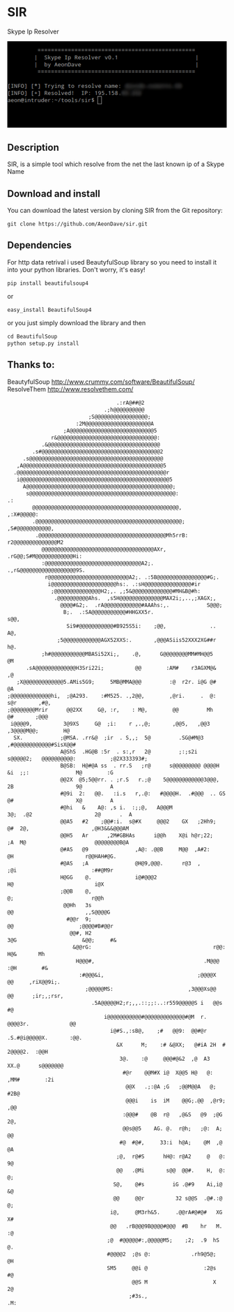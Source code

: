 SIR
===

Skype Ip Resolver

![Screenshot](https://raw.githubusercontent.com/AeonDave/sir/master/doc/screenshot/sir.png)

## Description

SIR, is a simple tool which resolve from the net the last known ip of a Skype Name

## Download and install

You can download the latest version by cloning SIR from the Git repository:

	git clone https://github.com/AeonDave/sir.git
	
## Dependencies

For http data retrival i used BeautyfulSoup library so you need to install it into your python libraries. Don't worry, it's easy!

	pip install beautifulsoup4

or

	easy_install BeautifulSoup4
	
or you just simply download the library and then

	cd BeautifulSoup
	python setup.py install
	
## Thanks to:

BeautyfulSoup http://www.crummy.com/software/BeautifulSoup/
ResolveThem http://www.resolvethem.com/
	
	
	
	                                   .:rA@##@2                                                                
	                               .;h@@@@@@@@@@                                                                
	                          ;S@@@@@@@@@@@@@@@@@;                                                              
	                      :2M@@@@@@@@@@@@@@@@@@@@@A                                                             
	                  ;A@@@@@@@@@@@@@@@@@@@@@@@@@@@5                                                            
	              r&@@@@@@@@@@@@@@@@@@@@@@@@@@@@@@@@:                                                           
	           .&@@@@@@@@@@@@@@@@@@@@@@@@@@@@@@@@@@@@                                                           
	        .s#@@@@@@@@@@@@@@@@@@@@@@@@@@@@@@@@@@@@@@2                                                          
	     .s@@@@@@@@@@@@@@@@@@@@@@@@@@@@@@@@@@@@@@@@@@@                                                          
	   ,A@@@@@@@@@@@@@@@@@@@@@@@@@@@@@@@@@@@@@@@@@@@@@5                                                         
	  .@@@@@@@@@@@@@@@@@@@@@@@@@@@@@@@@@@@@@@@@@@@@@@@@r                                                        
	   i@@@@@@@@@@@@@@@@@@@@@@@@@@@@@@@@@@@@@@@@@@@@@@@@5                                                       
	     A@@@@@@@@@@@@@@@@@@@@@@@@@@@@@@@@@@@@@@@@@@@@@@@;                                                      
	      s@@@@@@@@@@@@@@@@@@@@@@@@@@@@@@@@@@@@@@@@@@@@@@@:                        .:                           
	        @@@@@@@@@@@@@@@@@@@@@@@@@@@@@@@@@@@@@@@@@@@@@@@,                ,:X#@@@@@:                          
	        .@@@@@@@@@@@@@@@@@@@@@@@@@@@@@@@@@@@@@@@@@@@@@@@;          ,S#@@@@@@@@@@@,                          
	         .@@@@@@@@@@@@@@@@@@@@@@@@@@@@@@@@@@@@@@@@@Mh5rrB:     r2@@@@@@@@@@@@@@M2                           
	           @@@@@@@@@@@@@@@@@@@@@@@@@@@@@@@@@@@@AXr,  .rG@@;S#M@@@@@@@@@@@@Hi:                               
	           :@@@@@@@@@@@@@@@@@@@@@@@@@@@@@@@A2;. .,r&@@@@@@@@@@@@@@@@@@9S.                                   
	            r@@@@@@@@@@@@@@@@@@@@@@@@@@A2;. .:5B@@@@@@@@@@@@@@@@#G;.                                        
	             i@@@@@@@@@@@@@@@@@@@@@hs:. .:sH@@@@@@@@@@@@@@@#ir                                              
	              ;@@@@@@@@@@@@@@@H2;,. ,;5&@@@@@@@@@@@@@#MH&B@#h:                                              
	               .@@@@@@@@@@Ahs.  ,s5H@@@@@@@@@@@@@@MAX2i;,..,;XAGX;,                                         
	                 @@@@#&2;.  .rA@@@@@@@@@@@@#AAAhs:,.            S@@@;                                       
	                  B;.  .:SA@@@@@@@@@@@#HHGXX5r.                    s@@,                                     
	                   Si9#@@@@@@@@@@@#B925S5i:    ;@@,              ..  A@,                                    
	                ;5@@@@@@@@@@@@AGX52XXS:.       ,@@@ASiis52XXX2XG##r   h@.                                   
	           ;h#@@@@@@@@@@@MBASi52Xi;,    .@,      G@@@@@@@@MM#MH@@5     @M                                   
	      .sA@@@@@@@@@@@@@H3Sri22i;          @@        :AM#    r3AGXM@&    ,@                                   
	   ;X@@@@@@@@@@@@@5.AMis5G9;     5MB@MMA@@@         :@  r2r. i@G @#     @A                                  
	;@@@@@@@@@@@@@hi,  ;@A293.    :#M525. .,2@@,        ,@ri.     .  @:     s@r       ,#@,                      
	;@@@@@@@@Mrir      @@2XX     G@, :r,    : M@,        @@         Mh       @#       ;@@@                      
	 i@@@@9,          3@9XS     G@  ;i:    r ,.,@;       ,@@5,   ,@@3 ,3@@@@M@@;        H@                      
	  SX.            ;@MSA. .rr&@  ;ir  . S,,;  5@         .SG@#M@3 ,#@@@@@@@@@@@@#SisX@@#                      
	                 A@ShS  .HG@B :5r  . s:,r   2@         ;:;s2i  s@@@@@2;   @@@@@@@@@@:           ;@2X333393#;
	                 B@SB:  H@#@A ss  . rr.S   ;r@      s@@@@@@@@@ @@@@H      &i  ;;:               M@        :G
	                 @@2X  @5;5@@rr. . ;r.S   r.;@    5@@@@@@@@@@@@3@@@,      2B                    9@         A
	                 #@9i  2:   @@.   :i.s   r,.@:   #@@@@H.  .#@@@  .. GS    @#                    X@         A
	                 #@hi   &    A@: ,s i.  :;;@,   A@@@M               3@;  .@2                    2@      .  A
	                 @@A5   #2    ;@@#:i.  s@#X     @@@2    GX   ;2Hh9;  @#  2@,                    ,@H3&&&@@@AM
	                 @@H5   Ar      ,2M#GBHAs      i@@h    X@i h@r;22;   ;A  M@                      @@@@@@@@B@A
	                 @#AS   @9               ,A@: .@@B     M@@  ,A#2:        @H                       r@@HAH#@G.
	                 #@AS   ;A               @H@9,@@@.      r@3  ,          ;@i                        :##@M9r  
	                 H@GG    @.              i@#@@@2                        H@                          i@X     
	                 ;@@B    @,                                             @;                         r@@h     
	                  @@Hh   3s                                            @@                       ,,S@@@@G    
	                   #@@r  9;                                           @@                     ;@@@@#B#@@r    
	                    @@#, H2                                         3@G                     &@@;     #&     
	                     &@@rG:                                       r@@:                     H@&       Mh     
	                      H@@@#,                                   .M@@@                      :@H        #&     
	                       :#@@@&i,                              ;@@@@X                       @@     ,riX@@9i;. 
	                         ;@@@@@MS:                        ,3@@@Xs@@                      @@      ;ir;,;rsr, 
	                           .5A@@@@@H2;r;,,.::;;:..:r559@@@@@S i   @@s                   #@                  
	                               i@@@@@@@@@@@#@@@@@@@@@@@@@#@M  r.   @@@@3r.             @@                   
	                                 i@#S.,:sB@,    ;#   @@9:  @@#@r .S.#@i@@@@@X.       :@@.                   
	                                   &X      M;    :# &@XX;   @#iA 2H  #    2@@@@2.  :@@H                     
	                                    3@.    :@     @@@#@&2  ,@  A3  XX.@      s@@@@@@@                       
	                                     #@r    @@M#X i@  X@@5 H@   @:  ,MM#        :2i                         
	                                      @@X   .;:@A ;G   ;@@M@@A   @;  #2B@                                   
	                                      @@@i    is  iM    @@G;.@@  ,@r9; ,@@                                  
	                                     :@@@#    @B  r@   ,@&S   @9  ;@G   2@,                                 
	                                     @@s@@5    AG. @.  r@h;   ;@:  A;    @@                                 
	                                    #@  #@#,     33:i  h@A;    @M  ,@     @A                                
	                                   ;@,  r@#S      hH@: r@A2     @   @:    9@                                
	                                   @@   .@Mi       s@@  @@#.    H,  @:     @;                               
	                                  S@,    @#s         iG .@#9    Ai,i@      &@                               
	                                  @@     @@r          32 s@@S  .@#.:@       @;                              
	                                 i@,     @M3rh&5.     .@@rA#@#@#   XG       X#                              
	                                 @@   .rB@@@9B@@@@#@@@  #B    hr   M.       :@                              
	                                ;@  #@@@@@#:,@@@@@M5;    ;2;  .9  hS         @.                             
	                                #@@@@2  ;@s @:             .rh9@5@;          @H                             
	                                SM5     @@i @                  :2@s          #@                             
	                                        @@S M                     X          2@                             
	                                       ;#3s.,                                .M:                            
	
